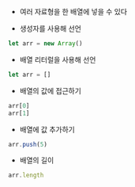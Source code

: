 - 여러 자료형을 한 배열에 넣을 수 있다

- 생성자를 사용해 선언
```javascript
let arr = new Array()
```

- 배열 리터럴을 사용해 선언
```javascript
let arr = []
```

- 배열의 값에 접근하기
```javascript
arr[0]
arr[1]
```

- 배열에 값 추가하기
```javascript
arr.push(5)
```

- 배열의 길이
```javascript
arr.length
```